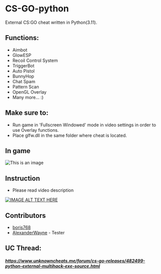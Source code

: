 # CS-GO-python
External CS:GO cheat written in Python(3.11).

## Functions:
- Aimbot
- GlowESP
- Recoil Control System
- TriggerBot
- Auto Pistol
- BunnyHop
- Chat Spam
- Pattern Scan
- OpenGL Overlay
- Many more... :)

## Make sure to:
- Run game in 'Fullscreen Windowed' mode in video settings in order to use Overlay functions.
- Place glfw.dll in the same folder where cheat is located.

## In game
![This is an image](https://i.imgur.com/VlAsuOp.png)

## Instruction
- Please read video description

[![IMAGE ALT TEXT HERE](https://img.youtube.com/vi/bwnokvZOPxo/0.jpg)](https://www.youtube.com/watch?v=bwnokvZOPxo)

## Contributors
- [boris768](https://github.com/boris768/)
- [AlexanderWayne](https://github.com/AlexanderWayne) - Tester

## UC Thread:
##### https://www.unknowncheats.me/forum/cs-go-releases/482499-python-external-multihack-exe-source.html
